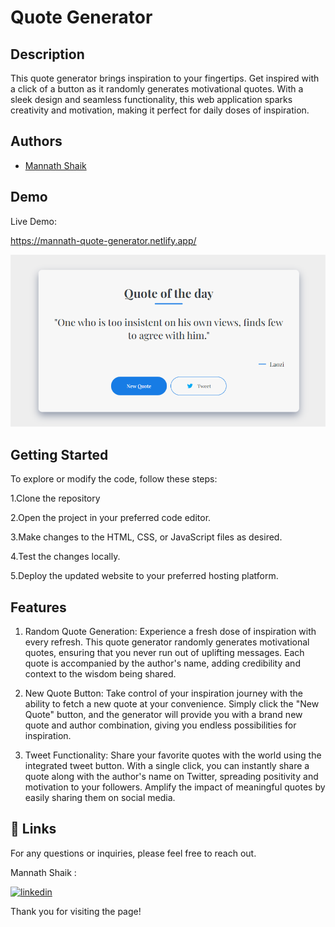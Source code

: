 # Quote Generator

## Description 

This quote generator brings inspiration to your fingertips. Get inspired with a click of a button as it randomly generates motivational quotes. With a sleek design and seamless functionality, this web application sparks creativity and motivation, making it perfect for daily doses of inspiration.

## Authors

- [Mannath Shaik](https://www.github.com/mannath93478) 

## Demo

Live Demo:

https://mannath-quote-generator.netlify.app/

![alt text](images/demo.png)

## Getting Started

To explore or modify the code, follow these steps:

1.Clone the repository

2.Open the project in your preferred code editor.

3.Make changes to the HTML, CSS, or JavaScript files as desired.

4.Test the changes locally.

5.Deploy the updated website to your preferred hosting platform.


## Features

1. Random Quote Generation: Experience a fresh dose of inspiration with every refresh. This quote generator randomly generates motivational quotes, ensuring that you never run out of uplifting messages. Each quote is accompanied by the author's name, adding credibility and context to the wisdom being shared.

2. New Quote Button: Take control of your inspiration journey with the ability to fetch a new quote at your convenience. Simply click the "New Quote" button, and the generator will provide you with a brand new quote and author combination, giving you endless possibilities for inspiration.

3. Tweet Functionality: Share your favorite quotes with the world using the integrated tweet button. With a single click, you can instantly share a quote along with the author's name on Twitter, spreading positivity and motivation to your followers. Amplify the impact of meaningful quotes by easily sharing them on social media.


## 🔗 Links

For any questions or inquiries, please feel free to reach out. 

Mannath Shaik :

[![linkedin](https://img.shields.io/badge/linkedin-0A66C2?style=for-the-badge&logo=linkedin&logoColor=white)](https://www.linkedin.com/in/mannath-shaik)


Thank you for visiting the page!
